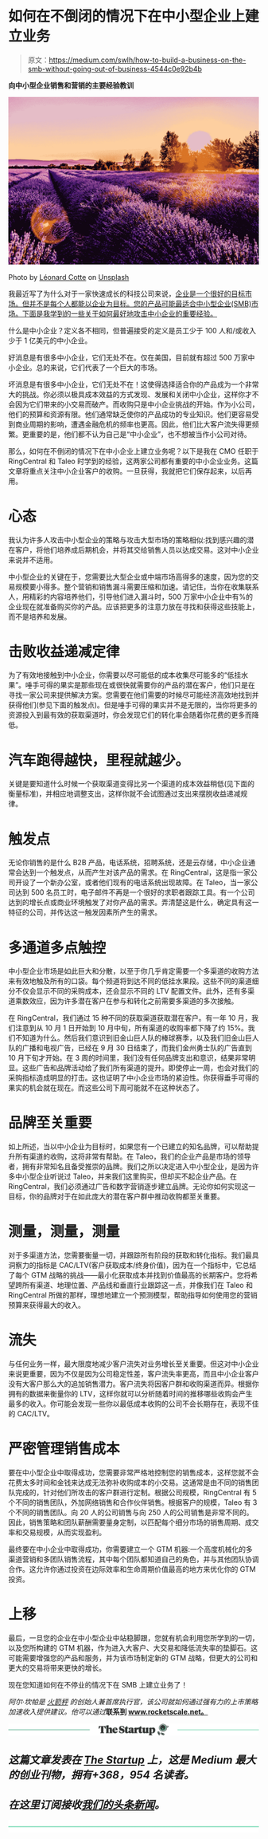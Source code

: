 # 如何在不倒闭的情况下在中小型企业上建立业务

> 原文：<https://medium.com/swlh/how-to-build-a-business-on-the-smb-without-going-out-of-business-4544c0e92b4b>

**向中小型企业销售和营销的主要经验教训**

![](img/1477899a32e4b70af39a22f3ba59dd13.png)

Photo by [Léonard Cotte](https://unsplash.com/photos/c1Jp-fo53U8?utm_source=unsplash&utm_medium=referral&utm_content=creditCopyText) on [Unsplash](https://unsplash.com/search/photos/lavender?utm_source=unsplash&utm_medium=referral&utm_content=creditCopyText)

我最近写了为什么对于一家快速成长的科技公司来说，[企业是一个很好的目标市场。但并不是每个人都能以企业为目标。您的产品可能最适合中小型企业(SMB)市场。下面是我学到的一些关于如何最好地攻击中小企业的重要经验。](/swlh/10-reasons-why-you-should-target-the-enterprise-instead-of-the-mid-market-or-smb-3538484ad6be)

什么是中小企业？定义各不相同，但普遍接受的定义是员工少于 100 人和/或收入少于 1 亿美元的中小企业。

好消息是有很多中小企业，它们无处不在。仅在美国，目前就有超过 500 万家中小企业。总的来说，它们代表了一个巨大的市场。

坏消息是有很多中小企业，它们无处不在！这使得选择适合你的产品成为一个非常大的挑战。你必须以极具成本效益的方式发现、发展和关闭中小企业，这样你才不会因为它们带来的小交易而破产。而收购只是中小企业挑战的开始。作为小公司，他们的预算和资源有限。他们通常缺乏使你的产品成功的专业知识。他们更容易受到商业周期的影响，遭遇金融危机的频率也更高。因此，他们比大客户流失得更频繁。更重要的是，他们都不认为自己是“中小企业”，也不想被当作小公司对待。

那么，如何在不倒闭的情况下在中小企业上建立业务呢？以下是我在 CMO 任职于 RingCentral 和 Taleo 时学到的经验，这两家公司都有重要的中小企业业务。这篇文章将重点关注中小企业客户的收购。一旦获得，我就把它们保存起来，以后再用。

# **心态**

我认为许多人攻击中小型企业的策略与攻击大型市场的策略相似:找到感兴趣的潜在客户，将他们培养成后期机会，并将其交给销售人员以达成交易。这对中小企业来说并不适用。

中小型企业的关键在于，您需要比大型企业或中端市场高得多的速度，因为您的交易规模要小得多。整个营销和销售漏斗需要压缩和加速。请记住，当你在收集联系人，用精彩的内容培养他们，引导他们进入漏斗时，500 万家中小企业中有%的企业现在就准备购买你的产品。应该把更多的注意力放在寻找和获得这些技能上，而不是培养和发展。

# **击败收益递减定律**

为了有效地接触到中小企业，你需要以尽可能低的成本收集尽可能多的“低挂水果”。唾手可得的果实是那些现在或很快就需要你的产品的潜在客户，他们只是在寻找一家公司来提供解决方案。您需要在他们需要的时候尽可能经济高效地找到并获得他们(参见下面的触发点)。但是唾手可得的果实并不是无限的，当你将更多的资源投入到最有效的获取渠道时，你会发现它们的转化率会随着你花费的更多而降低。

# 汽车跑得越快，里程就越少。

关键是要知道什么时候一个获取渠道变得比另一个渠道的成本效益稍低(见下面的衡量标准)，并相应地调整支出，这样你就不会试图通过支出来摆脱收益递减规律。

# **触发点**

无论你销售的是什么 B2B 产品，电话系统，招聘系统，还是云存储，中小企业通常会达到一个触发点，从而产生对该产品的需求。在 RingCentral，这是指一家公司开设了一个新办公室，或者他们现有的电话系统出现故障。在 Taleo，当一家公司达到 500 名员工时，电子邮件不再是一个很好的求职者跟踪工具。有一个公司达到的增长点或商业环境触发了对你产品的需求。弄清楚这是什么，确定具有这一特征的公司，并传达这一触发因素所产生的需求。

# **多通道多点触控**

中小型企业市场是如此巨大和分散，以至于你几乎肯定需要一个多渠道的收购方法来有效地触及所有的口袋。每个频道将到达不同的低挂水果段。这些不同的渠道细分不仅会显示不同的采购成本，还会显示不同的 LTV 配置文件。此外，还有多渠道乘数效应，因为许多潜在客户在参与和转化之前需要多渠道的多次接触。

在 RingCentral，我们通过 15 种不同的获取渠道获取潜在客户。有一年 10 月，我们注意到从 10 月 1 日开始到 10 月中旬，所有渠道的收购率都下降了约 15%。我们不知道为什么。然后我们意识到旧金山巨人队的棒球赛季，以及我们旧金山巨人队的广播和电视广告，已经在 9 月 30 日结束了，而我们金州勇士队的广告直到 10 月下旬才开始。在 3 周的时间里，我们没有任何品牌支出和意识，结果非常明显。这些广告和品牌活动给了我们所有渠道的提升。即使停止一周，也会对我们的采购指标造成明显的打击。这也证明了中小企业市场的紧迫性。你获得垂手可得的果实的机会就在现在。而这些公司下周可能就不在这种状态了。

# **品牌至关重要**

如上所述，当以中小企业为目标时，如果您有一个已建立的知名品牌，可以帮助提升所有渠道的收购，这将非常有帮助。在 Taleo，我们的企业产品是市场的领导者，拥有非常知名且备受推崇的品牌。我们之所以决定进入中小型企业，是因为许多中小型企业听说过 Taleo，并来我们这里购买，但却买不起企业产品。在 RingCentral，我们必须通过广告和数字营销逐步建立品牌。无论你如何实现这一目标，你的品牌对于在如此庞大的潜在客户群中推动收购都至关重要。

# **测量，测量，测量**

对于多渠道方法，您需要衡量一切，并跟踪所有阶段的获取和转化指标。我们最具洞察力的指标是 CAC/LTV(客户获取成本/终身价值)，因为在一个指标中，它总结了每个 GTM 战略的挑战——最小化获取成本并找到价值最高的长期客户。您将希望跨所有渠道、地理位置、产品线和垂直行业跟踪这一点，并像我们在 Taleo 和 RingCentral 所做的那样，理想地建立一个预测模型，帮助指导如何使用您的营销预算来获得最大的收入。

# **流失**

与任何业务一样，最大限度地减少客户流失对业务增长至关重要。但这对中小企业来说更重要，因为不仅是因为公司稳定性差，客户流失率更高，而且中小企业客户没有大客户那么大的追加销售潜力。客户流失将因客户群和收购渠道而异。根据你拥有的数据来衡量你的 LTV，这样你就可以分析随着时间的推移哪些收购会产生最多的收入。你可能会发现一些你以最低成本收购的公司不会长期存在，表现不佳的 CAC/LTV。

# **严密管理销售成本**

要在中小型企业中取得成功，您需要非常严格地控制您的销售成本，这样您就不会花费太多时间和金钱来达成无法弥补收购成本的小交易。这通常是由不同的销售团队完成的，针对他们所攻击的客户群进行定制。根据公司规模，RingCentral 有 5 个不同的销售团队，外加网络销售和合作伙伴销售。根据客户的规模，Taleo 有 3 个不同的销售团队。向 20 人的公司销售与向 250 人的公司销售是非常不同的。因此，销售策略和团队薪酬需要量身定制，以匹配每个细分市场的销售周期、成交率和交易规模，从而实现盈利。

最终要在中小企业中取得成功，你需要建立一个 GTM 机器:一个高度机械化的多渠道营销和多团队销售流程，其中每个团队都知道自己的角色，并与其他团队协调合作。这允许你通过投资在边际效率和生命周期价值最高的地方来优化你的 GTM 投资。

# **上移**

最后，一旦您的企业在中小型企业中站稳脚跟，您就有机会利用您所学到的一切，以及您所构建的 GTM 机器，作为进入大客户、大交易和降低流失率的垫脚石。这可能需要增强您的产品和服务，并为该市场制定新的 GTM 战略，但更大的公司和更大的交易将带来更快的增长。

现在您知道如何在不停业的情况下在 SMB 上建立业务了！

*阿尔·坎帕是* [*火箭秤*](http://www.rocketscale.net) *的创始人兼首席执行官，该公司就如何通过强有力的上市策略加速收入提供建议。他可以通过*[](http://www.rocketscale.net)**联系到 www.rocketscale.net。**

*[![](img/308a8d84fb9b2fab43d66c117fcc4bb4.png)](https://medium.com/swlh)*

## *这篇文章发表在 [The Startup](https://medium.com/swlh) 上，这是 Medium 最大的创业刊物，拥有+368，954 名读者。*

## *在这里订阅接收[我们的头条新闻](http://growthsupply.com/the-startup-newsletter/)。*

*[![](img/b0164736ea17a63403e660de5dedf91a.png)](https://medium.com/swlh)*